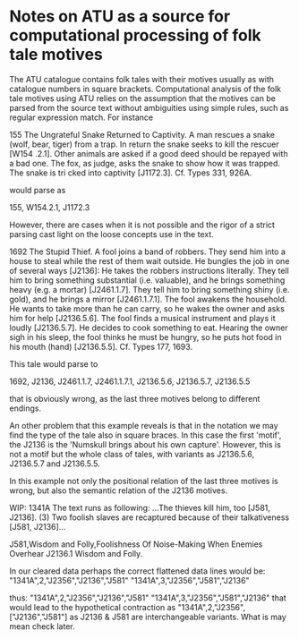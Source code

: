 # Notes on ATU as a source for computational processing of folk tale motives

The ATU catalogue contains folk tales with their motives usually as with catalogue numbers in square brackets. Computational analysis of the folk tale motives using ATU relies on the assumption that the motives can be parsed from the source text without ambiguities using simple rules, such as regular expression match. For instance

155     The Ungrateful Snake Returned to Captivity. A man rescues a snake (wolf, bear, tiger) from a trap. In return the snake seeks to kill the rescuer [W154
.2.1]. Other animals are asked if a good deed should be repayed with a bad one. The fox, as judge, asks the snake to show how it was trapped. The snake is tri
cked into captivity [J1172.3]. Cf. Types 331, 926A.

would parse as

155, W154.2.1, J1172.3

However, there are cases when it is not possible and the rigor of a strict parsing cast light on the loose concepts use in the text.

1692    The Stupid Thief. A fool joins a band of robbers. They send him into a house to steal while the rest of them wait outside. He bungles the job in one of several ways [J2136]: He takes the robbers instructions literally. They tell him to bring something substantial (i.e. valuable), and he brings something heavy (e.g. a mortar) [J2461.1.7]. They tell him to bring something shiny (i.e. gold), and he brings a mirror [J2461.1.7.1]. The fool awakens the household. He wants to take more than he can carry, so he wakes the owner and asks him for help [J2136.5.6]. The fool finds a musical instrument and plays it loudly [J2136.5.7]. He decides to cook something to eat. Hearing the owner sigh in his sleep, the fool thinks he must be hungry, so he puts hot food in his mouth (hand) [J2136.5.5]. Cf. Types 177, 1693.

This tale would parse to

1692, J2136, J2461.1.7, J2461.1.7.1, J2136.5.6, J2136.5.7, J2136.5.5

that is obviously wrong, as the last three motives belong to different endings.

An other problem that this example reveals is that in the notation we may find the type of the tale also in square braces. In this case the first 'motif', the J2136 is the 'Numskull brings about his own capture'. However, this is not a motif but the whole class of tales, with variants as J2136.5.6, J2136.5.7 and J2136.5.5.

In this example not only the positional relation of the last three motives is wrong, but also the semantic relation of the J2136 motives.

WIP:
1341A
The text runs as following:
...The thieves kill him, too [J581, J2136]. (3) Two foolish slaves are recaptured because of their talkativeness [J581, J2136]...

J581,Wisdom and Folly,Foolishness Of Noise-Making When Enemies Overhear
J2136.1 Wisdom and Folly.

In our cleared data perhaps the correct flattened data lines would be:
"1341A",2,"J2356","J2136","J581"
"1341A",3,"J2356","J581","J2136"

thus:
"1341A",2,"J2356","J2136","J581"
"1341A",3,"J2356","J581","J2136"
that would lead to the hypothetical contraction as
"1341A",2,"J2356", ["J2136","J581"]
as J2136 & J581 are interchangeable variants. What is may mean check later.
